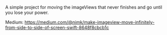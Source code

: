 A simple project for moving the imageViews that never finishes and go until you lose your power.

Medium: https://medium.com/@nimk/make-imageview-move-infinitely-from-side-to-side-of-screen-swift-8648f8cbcb1c

